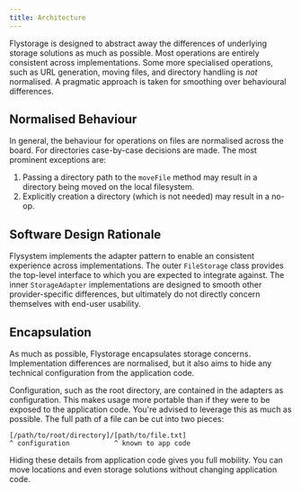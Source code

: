 ```yaml
---
title: Architecture
---
```


Flystorage is designed to abstract away the differences of underlying storage solutions as much
as possible. Most operations are entirely consistent across implementations. Some more specialised
operations, such as URL generation, moving files, and directory handling is _not_ normalised. A
pragmatic approach is taken for smoothing over behavioural differences.

## Normalised Behaviour

In general, the behaviour for operations on files are normalised across the board. For directories
case-by-case decisions are made. The most prominent exceptions are:

1. Passing a directory path to the `moveFile` method may result in a directory being moved on the
   local filesystem.
2. Explicitly creation a directory (which is not needed) may result in a no-op.

## Software Design Rationale

Flysystem implements the adapter pattern to enable an consistent experience across implementations.
The outer `FileStorage` class provides the top-level interface to which you are expected to
integrate against. The inner `StorageAdapter` implementations are designed to smooth other
provider-specific differences, but ultimately do not directly concern themselves with end-user
usability.

## Encapsulation

As much as possible, Flystorage encapsulates storage concerns. Implementation  differences are
normalised, but it also aims to hide any technical configuration from the application code.

Configuration, such as the root directory, are contained in the adapters as configuration. This
makes usage more portable than if they were to be exposed to the application code. You're advised
to leverage this as much as possible. The full path of a file can be cut into two pieces:

```text
[/path/to/root/directory]/[path/to/file.txt]
^ configuration           ^ known to app code
```

Hiding these details from application code gives you full mobility. You can move locations
and even storage solutions without changing application code.
